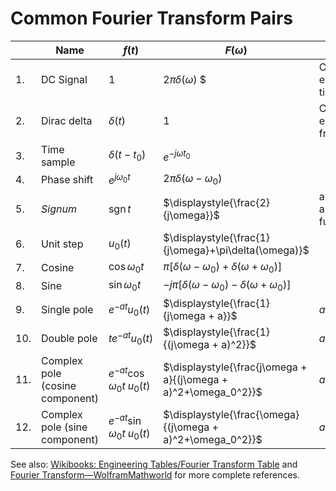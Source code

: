 # Common Fourier Transform Pairs

|     | **Name**                         | $f(t)$                            | $F(\omega)$ | **Remarks**                           |
|-----| ---------------------------------|-----------------------------------|-------------|---------------------------------------|
| 1.  | DC Signal                        | $1$                               | $2\pi\delta(\omega)$ $         | Constant energy at *all* times.       |
| 2.  | Dirac delta                      | $\delta(t)$                       | $1$         | Constant energy at *all* frequencies. |
| 3.  | Time sample                      | $\delta(t-t_0)$                   |  $e^{-j\omega t_0}$ |  
| 4.  | Phase shift                      | $e^{j\omega_0 t}$                 |  $2\pi\delta(\omega - \omega_0)$ |  
| 5.  | *Signum*                         | $\operatorname{sgn} t$          |  $\displaystyle{\frac{2}{j\omega}}$ |  also known as sign function
| 6.  |  Unit step                       | $u_0(t)$                          |  $\displaystyle{\frac{1}{j\omega}+\pi\delta(\omega)}$ |  
| 7.  |  Cosine                          | $\cos \omega_0 t$                 |  $\pi\left[\delta(\omega-\omega_0)+\delta(\omega+\omega_0)\right]$ |  
| 8.  |  Sine                            | $\sin \omega_0 t$                 |  $-j\pi\left[\delta(\omega-\omega_0)-\delta(\omega+\omega_0)\right]$ |  
| 9.  |  Single pole                     | $e^{-at}u_0(t)$                   |  $\displaystyle{\frac{1}{j\omega + a}}$ |  $a \gt 0$ |
| 10.  |  Double pole                     | $te^{-at}u_0(t)$                  |  $\displaystyle{\frac{1}{(j\omega + a)^2}}$ |  $a \gt 0$ |
| 11. |  Complex pole (cosine component) | $e^{-at}\cos \omega_0 t\;u_0(t)$  |  $\displaystyle{\frac{j\omega + a}{(j\omega + a)^2+\omega_0^2}}$ |  $a\gt 0$
| 12. |  Complex pole (sine component)   | $e^{-a t}\sin \omega_0 t\;u_0(t)$ |  $\displaystyle{\frac{\omega}{(j\omega + a)^2+\omega_0^2}}$ |  $a\gt 0$ |

See also: [Wikibooks: Engineering Tables/Fourier Transform Table](https://en.wikibooks.org/wiki/Engineering_Tables/Fourier_Transform_Table) and [Fourier Transform&mdash;WolframMathworld](https://mathworld.wolfram.com/FourierTransform.html) for more complete references.
